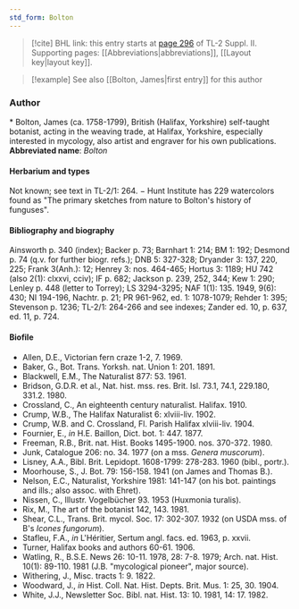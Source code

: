 ```yaml
---
std_form: Bolton
---
```


> [!cite] BHL link: this entry starts at [page 296](https://www.biodiversitylibrary.org/page/33265493) of TL-2 Suppl. II.
> Supporting pages: [[Abbreviations|abbreviations]], [[Layout key|layout key]].

> [!example] See also [[Bolton, James|first entry]] for this author

### Author

\* Bolton, James (ca. 1758-1799), British (Halifax, Yorkshire) self-taught botanist, acting in the weaving trade, at Halifax, Yorkshire, especially interested in mycology, also artist and engraver for his own publications. 
**Abbreviated name**: *Bolton*

#### Herbarium and types

Not known; see text in TL-2/1: 264. − Hunt Institute has 229 watercolors found as "The primary sketches from nature to Bolton's history of funguses".

#### Bibliography and biography

Ainsworth p. 340 (index); Backer p. 73; Barnhart 1: 214; BM 1: 192; Desmond p. 74 (q.v. for further biogr. refs.); DNB 5: 327-328; Dryander 3: 137, 220, 225; Frank 3(Anh.): 12; Henrey 3: nos. 464-465; Hortus 3: 1189; HU 742 (also 2(1): clxxvi, cciv); IF p. 682; Jackson p. 239, 252, 344; Kew 1: 290; Lenley p. 448 (letter to Torrey); LS 3294-3295; NAF 1(1): 135. 1949, 9(6): 430; NI 194-196, Nachtr. p. 21; PR 961-962, ed. 1: 1078-1079; Rehder 1: 395; Stevenson p. 1236; TL-2/1: 264-266 and see indexes; Zander ed. 10, p. 637, ed. 11, p. 724.

#### Biofile

- Allen, D.E., Victorian fern craze 1-2, 7. 1969.
- Baker, G., Bot. Trans. Yorksh. nat. Union 1: 201. 1891.
- Blackwell, E.M., The Naturalist 877: 53. 1961.
- Bridson, G.D.R. et al., Nat. hist. mss. res. Brit. Isl. 73.1, 74.1, 229.180, 331.2. 1980.
- Crossland, C., An eighteenth century naturalist. Halifax. 1910.
- Crump, W.B., The Halifax Naturalist 6: xlviii-liv. 1902.
- Crump, W.B. and C. Crossland, Fl. Parish Halifax xlviii-liv. 1904.
- Fournier, E., *in* H.E. Baillon, Dict. bot. 1: 447. 1877.
- Freeman, R.B., Brit. nat. Hist. Books 1495-1900. nos. 370-372. 1980.
- Junk, Catalogue 206: no. 34. 1977 (on a mss. *Genera muscorum*).
- Lisney, A.A., Bibl. Brit. Lepidopt. 1608-1799: 278-283. 1960 (bibl., portr.).
- Moorhouse, S., J. Bot. 79: 156-158. 1941 (on James and Thomas B.).
- Nelson, E.C., Naturalist, Yorkshire 1981: 141-147 (on his bot. paintings and ills.; also assoc. with Ehret).
- Nissen, C., Illustr. Vogelbücher 93. 1953 (Huxmonia turalis).
- Rix, M., The art of the botanist 142, 143. 1981.
- Shear, C.L., Trans. Brit. mycol. Soc. 17: 302-307. 1932 (on USDA mss. of B's *Icones fungorum*).
- Stafleu, F.A., *in* L'Héritier, Sertum angl. facs. ed. 1963, p. xxvii.
- Turner, Halifax books and authors 60-61. 1906.
- Watling, R., B.S.E. News 26: 10-11. 1978, 28: 7-8. 1979; Arch. nat. Hist. 10(1): 89-110. 1981 (J.B. "mycological pioneer", major source).
- Withering, J., Misc. tracts 1: 9. 1822.
- Woodward, J., *in* Hist. Coll. Nat. Hist. Depts. Brit. Mus. 1: 25, 30. 1904.
- White, J.J., Newsletter Soc. Bibl. nat. Hist. 13: 10. 1981, 14: 17. 1982.

